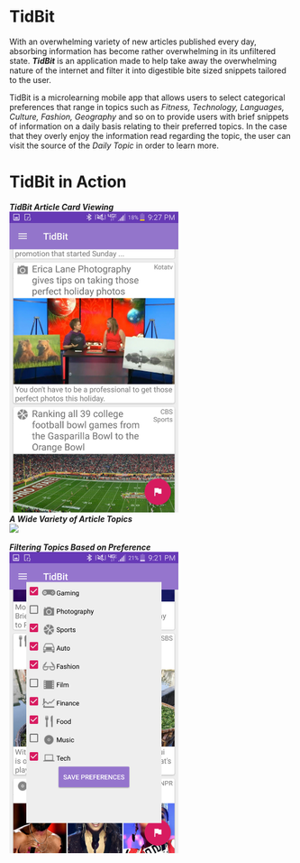 # TidBit

With an overwhelming variety of new articles published every day, absorbing information has become rather overwhelming in its unfiltered state. **_TidBit_** is an application made to help take away the overwhelming nature of the internet and filter it into digestible bite sized snippets tailored to the user.

TidBit is a microlearning mobile app that allows users to select categorical preferences that range in topics such as *Fitness, Technology, Languages, Culture, Fashion, Geography* and so on to provide users with brief snippets of information on a daily basis relating to their preferred topics. In the case that they overly enjoy the information read regarding the topic, the user can visit the source of the *Daily Topic* in order to learn more.

# TidBit in Action
**_TidBit Article Card Viewing_**  
<img src="screenshots/screen1.jpeg" width="300">  
**_A Wide Variety of Article Topics_**    
<img src="screenshots/screen2.jpeg" width="300">  
  
**_Filtering Topics Based on Preference_**  
<img src="screenshots/screen3.png" width="300">
